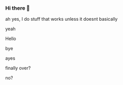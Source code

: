 ### Hi there 👋
ah yes, I do stuff that works unless it doesnt basically 
<p>yeah</p>
<p>Hello</p>
<p>bye</p>
<p>ayes</p>
<p>finally over?</p>
<p>no?</p>
<!--
**shruuub/shruuub** is a ✨ _special_ ✨ repository because its `README.md` (this file) appears on your GitHub profile.

Here are some ideas to get you started:

- 🔭 I’m currently working on ...
- 🌱 I’m currently learning ...
- 👯 I’m looking to collaborate on ...
- 🤔 I’m looking for help with ...
- 💬 Ask me about ...
- 📫 How to reach me: ...
- 😄 Pronouns: ...
- ⚡ Fun fact: ...
-->
